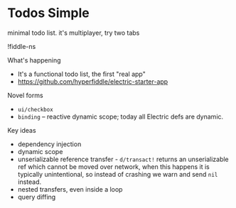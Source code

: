 # Todos Simple

minimal todo list. it's multiplayer, try two tabs

!fiddle-ns[](electric-tutorial.demo-todos-simple/TodoList)

What's happening
* It's a functional todo list, the first "real app"
* <https://github.com/hyperfiddle/electric-starter-app>

Novel forms
* `ui/checkbox`
* `binding` – reactive dynamic scope; today all Electric defs are dynamic.

Key ideas
* dependency injection
* dynamic scope
* unserializable reference transfer - `d/transact!` returns an unserializable ref which cannot be moved over network, when this happens it is typically unintentional, so instead of crashing we warn and send `nil` instead.
* nested transfers, even inside a loop
* query diffing
